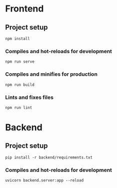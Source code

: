 # Frontend

## Project setup
```
npm install
```

### Compiles and hot-reloads for development
```
npm run serve
```

### Compiles and minifies for production
```
npm run build
```

### Lints and fixes files
```
npm run lint
```

# Backend

## Project setup
```
pip install -r backend/requirements.txt
```

### Compiles and hot-reloads for development
```
uvicorn backend.server:app --reload
```


